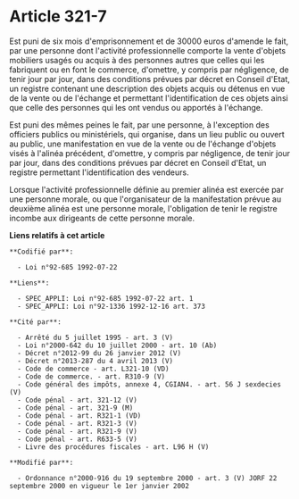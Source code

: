 # Article 321-7

Est puni de six mois d'emprisonnement et de 30000 euros d'amende le fait, par une personne dont l'activité professionnelle
comporte la vente d'objets mobiliers usagés ou acquis à des personnes autres que celles qui les fabriquent ou en font le
commerce, d'omettre, y compris par négligence, de tenir jour par jour, dans des conditions prévues par décret en Conseil
d'Etat, un registre contenant une description des objets acquis ou détenus en vue de la vente ou de l'échange et permettant
l'identification de ces objets ainsi que celle des personnes qui les ont vendus ou apportés à l'échange.

Est puni des mêmes peines le fait, par une personne, à l'exception des officiers publics ou ministériels, qui organise, dans
un lieu public ou ouvert au public, une manifestation en vue de la vente ou de l'échange d'objets visés à l'alinéa précédent,
d'omettre, y compris par négligence, de tenir jour par jour, dans des conditions prévues par décret en Conseil d'Etat, un
registre permettant l'identification des vendeurs.

Lorsque l'activité professionnelle définie au premier alinéa est exercée par une personne morale, ou que l'organisateur de la
manifestation prévue au deuxième alinéa est une personne morale, l'obligation de tenir le registre incombe aux dirigeants de
cette personne morale.

**Liens relatifs à cet article**

	**Codifié par**:

	  - Loi n°92-685 1992-07-22

	**Liens**:

	  - SPEC_APPLI: Loi n°92-685 1992-07-22 art. 1
	  - SPEC_APPLI: Loi n°92-1336 1992-12-16 art. 373

	**Cité par**:

	  - Arrêté du 5 juillet 1995 - art. 3 (V)
	  - Loi n°2000-642 du 10 juillet 2000 - art. 10 (Ab)
	  - Décret n°2012-99 du 26 janvier 2012 (V)
	  - Décret n°2013-287 du 4 avril 2013 (V)
	  - Code de commerce - art. L321-10 (VD)
	  - Code de commerce. - art. R310-9 (V)
	  - Code général des impôts, annexe 4, CGIAN4. - art. 56 J sexdecies (V)
	  - Code pénal - art. 321-12 (V)
	  - Code pénal - art. 321-9 (M)
	  - Code pénal - art. R321-1 (VD)
	  - Code pénal - art. R321-3 (V)
	  - Code pénal - art. R321-9 (V)
	  - Code pénal - art. R633-5 (V)
	  - Livre des procédures fiscales - art. L96 H (V)

	**Modifié par**:

	  - Ordonnance n°2000-916 du 19 septembre 2000 - art. 3 (V) JORF 22 septembre 2000 en vigueur le 1er janvier 2002
